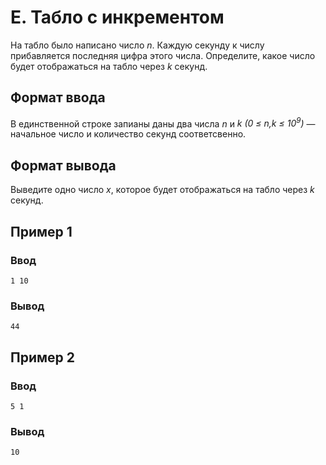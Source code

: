 # E. Табло с инкрементом

На табло было написано число _n_. Каждую секунду к числу прибавляется последняя цифра этого числа. Определите, какое
число будет отображаться на табло через _k_ секунд.

## Формат ввода

В единственной строке запианы даны два числа _n_ и _k (0 ≤ n,k ≤ 10<sup>9</sup>)_ — начальное число и количество секунд
соответсвенно.

## Формат вывода

Выведите одно число _x_, которое будет отображаться на табло через _k_ секунд.

## Пример 1

### Ввод

    1 10

### Вывод

    44

## Пример 2

### Ввод

    5 1

### Вывод

    10
